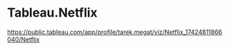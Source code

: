 # Tableau.Netflix
https://public.tableau.com/app/profile/tarek.megat/viz/Netflix_17424811866040/Netflix
